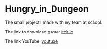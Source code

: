 # Hungry_in_Dungeon
The small project I made with my team at school.

The link to download game: [itch.io]

The link YouTube: [youtube]


[itch.io]: https://thugamecoi.itch.io/hungry-in-dungeon
[youtube]: https://www.youtube.com/channel/UCoKzMLiskORnz6Kvx1QrW5Q

